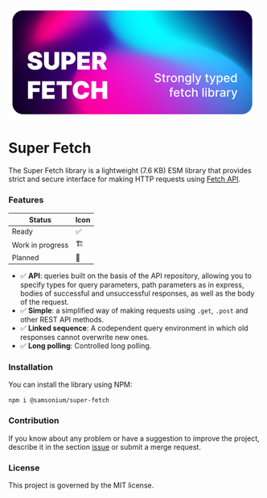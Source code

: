 ![Poster](poster.png)

# Super Fetch
The Super Fetch library is a lightweight (7.6 KB) ESM library that provides strict and secure
interface for making HTTP requests using
[Fetch API](https://developer.mozilla.orgen-USdocsWebAPIFetch_API).

### Features

| Status           | Icon |
|------------------|------|
| Ready            | ✅    |
| Work in progress | 🏗️  |
| Planned          | 📃   |

- ✅ **API**: queries built on the basis of the API repository, allowing you to specify types for query parameters,
  path parameters as in express, bodies of successful and unsuccessful responses, as well as the body of the request.
- ✅ **Simple**: a simplified way of making requests using `.get`, `.post` and other REST API methods.
- ✅ **Linked sequence**: A codependent query environment in which old responses cannot overwrite new ones.
- ✅ **Long polling**: Controlled long polling.

### Installation
You can install the library using NPM:
```shell
npm i @samsonium/super-fetch
```

### Contribution
If you know about any problem or have a suggestion to improve the project, describe it in the section
[issue](https://github.com/samsonium/super-fetch/issues) or submit a merge request.

### License
This project is governed by the MIT license.

